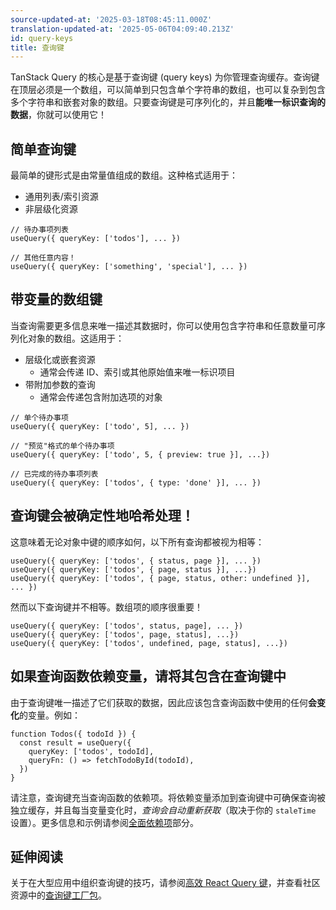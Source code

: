 ```yaml
---
source-updated-at: '2025-03-18T08:45:11.000Z'
translation-updated-at: '2025-05-06T04:09:40.213Z'
id: query-keys
title: 查询键
---
```


TanStack Query 的核心是基于查询键 (query keys) 为你管理查询缓存。查询键在顶层必须是一个数组，可以简单到只包含单个字符串的数组，也可以复杂到包含多个字符串和嵌套对象的数组。只要查询键是可序列化的，并且**能唯一标识查询的数据**，你就可以使用它！

## 简单查询键

最简单的键形式是由常量值组成的数组。这种格式适用于：

- 通用列表/索引资源
- 非层级化资源

[//]: # '示例'

```tsx
// 待办事项列表
useQuery({ queryKey: ['todos'], ... })

// 其他任意内容！
useQuery({ queryKey: ['something', 'special'], ... })
```

[//]: # '示例'

## 带变量的数组键

当查询需要更多信息来唯一描述其数据时，你可以使用包含字符串和任意数量可序列化对象的数组。这适用于：

- 层级化或嵌套资源
  - 通常会传递 ID、索引或其他原始值来唯一标识项目
- 带附加参数的查询
  - 通常会传递包含附加选项的对象

[//]: # '示例2'

```tsx
// 单个待办事项
useQuery({ queryKey: ['todo', 5], ... })

// "预览"格式的单个待办事项
useQuery({ queryKey: ['todo', 5, { preview: true }], ...})

// 已完成的待办事项列表
useQuery({ queryKey: ['todos', { type: 'done' }], ... })
```

[//]: # '示例2'

## 查询键会被确定性地哈希处理！

这意味着无论对象中键的顺序如何，以下所有查询都被视为相等：

[//]: # '示例3'

```tsx
useQuery({ queryKey: ['todos', { status, page }], ... })
useQuery({ queryKey: ['todos', { page, status }], ...})
useQuery({ queryKey: ['todos', { page, status, other: undefined }], ... })
```

[//]: # '示例3'

然而以下查询键并不相等。数组项的顺序很重要！

[//]: # '示例4'

```tsx
useQuery({ queryKey: ['todos', status, page], ... })
useQuery({ queryKey: ['todos', page, status], ...})
useQuery({ queryKey: ['todos', undefined, page, status], ...})
```

[//]: # '示例4'

## 如果查询函数依赖变量，请将其包含在查询键中

由于查询键唯一描述了它们获取的数据，因此应该包含查询函数中使用的任何**会变化**的变量。例如：

[//]: # '示例5'

```tsx
function Todos({ todoId }) {
  const result = useQuery({
    queryKey: ['todos', todoId],
    queryFn: () => fetchTodoById(todoId),
  })
}
```

[//]: # '示例5'

请注意，查询键充当查询函数的依赖项。将依赖变量添加到查询键中可确保查询被独立缓存，并且每当变量变化时，_查询会自动重新获取_（取决于你的 `staleTime` 设置）。更多信息和示例请参阅[全面依赖项](../../../eslint/exhaustive-deps.md)部分。

[//]: # '材料'

## 延伸阅读

关于在大型应用中组织查询键的技巧，请参阅[高效 React Query 键](../community/tkdodos-blog.md#8-effective-react-query-keys)，并查看社区资源中的[查询键工厂包](../community/community-projects.md#query-key-factory)。

[//]: # '材料'
